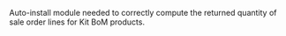 Auto-install module needed to correctly compute the returned quantity of
sale order lines for Kit BoM products.

